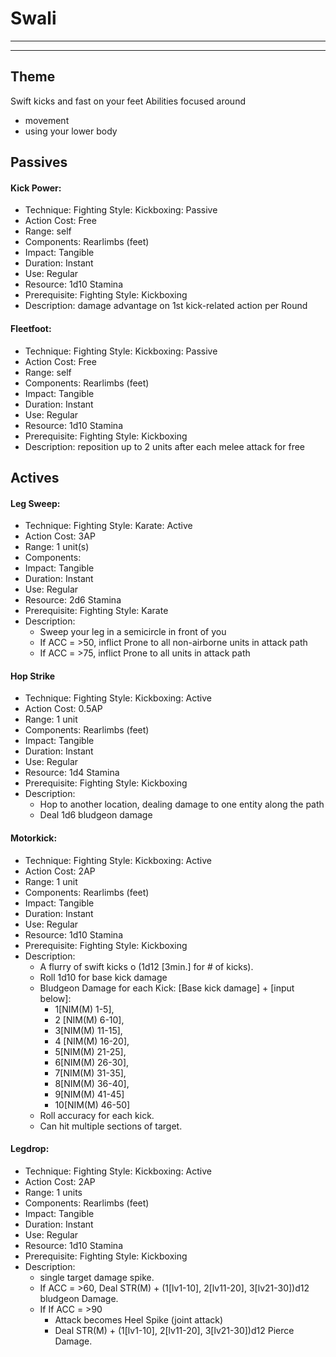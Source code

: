 # Swali
________________________________________
________________________________________

## Theme
Swift kicks and fast on your feet
Abilities focused around 
-	movement
-	using your lower body

## Passives
#### Kick Power: 
-	Technique: Fighting Style: Kickboxing: Passive
-	Action Cost: Free
-	Range: self
-	Components:  Rearlimbs (feet)
-	Impact: Tangible
-	Duration:  Instant
-	Use: Regular
-	Resource:  1d10 Stamina
-	Prerequisite: Fighting Style: Kickboxing
-	Description: damage advantage on 1st kick-related action per Round

#### Fleetfoot: 
-	Technique: Fighting Style: Kickboxing: Passive
-	Action Cost: Free
-	Range: self
-	Components:  Rearlimbs (feet)
-	Impact: Tangible
-	Duration:  Instant
-	Use: Regular
-	Resource:  1d10 Stamina
-	Prerequisite: Fighting Style: Kickboxing
-	Description: reposition up to 2 units after each melee attack for free

## Actives

#### Leg Sweep: 
-	Technique: Fighting Style: Karate: Active
-	Action Cost: 3AP
-	Range: 1 unit(s)
-	Components:  
-	Impact: Tangible
-	Duration:  Instant
-	Use: Regular
-	Resource:  2d6 Stamina
-	Prerequisite: Fighting Style: Karate
-	Description: 
	-	Sweep your leg in a semicircle in front of you
	-	If ACC = >50, inflict Prone to all non-airborne units in attack path
	-	If ACC = >75, inflict Prone to all units in attack path	

#### Hop Strike
-	Technique: Fighting Style: Kickboxing: Active
-	Action Cost: 0.5AP
-	Range: 1 unit
-	Components:  Rearlimbs (feet)
-	Impact: Tangible
-	Duration:  Instant
-	Use: Regular
-	Resource:  1d4 Stamina
-	Prerequisite: Fighting Style: Kickboxing
-	Description: 
	-	Hop to another location, dealing damage to one entity along the path
	-	Deal 1d6 bludgeon damage 

#### Motorkick: 
-	Technique: Fighting Style: Kickboxing: Active
-	Action Cost: 2AP
-	Range: 1 unit
-	Components:  Rearlimbs (feet)
-	Impact: Tangible
-	Duration:  Instant
-	Use: Regular
-	Resource:  1d10 Stamina
-	Prerequisite: Fighting Style: Kickboxing
-	Description: 
	-	A flurry of swift kicks
		o	(1d12 \[3min.] for # of kicks). 
	-	Roll 1d10 for base kick damage
	-	Bludgeon Damage for each Kick: \[Base kick damage] + \[input below]:
		-	1\[NIM(M) 1-5], 
		-	2 \[NIM(M) 6-10], 
		-	3\[NIM(M) 11-15], 
		-	4 \[NIM(M) 16-20], 
		-	5\[NIM(M) 21-25], 
		-	6\[NIM(M) 26-30], 
		-	7\[NIM(M) 31-35], 
		-	8\[NIM(M) 36-40],
		-	9\[NIM(M) 41-45]
		-	10\[NIM(M) 46-50]
	-	Roll accuracy for each kick. 
	-	Can hit multiple sections of target.	

#### Legdrop: 
-	Technique: Fighting Style: Kickboxing: Active
-	Action Cost: 2AP
-	Range: 1 units
-	Components:  Rearlimbs (feet)
-	Impact: Tangible
-	Duration:  Instant
-	Use: Regular
-	Resource:  1d10 Stamina
-	Prerequisite: Fighting Style: Kickboxing
-	Description: 
	-	single target damage spike. 
	-	If ACC = >60, Deal STR(M) + (1\[lv1-10], 2\[lv11-20], 3\[lv21-30])d12 bludgeon Damage.
	-	If If ACC = >90
		-	Attack becomes Heel Spike (joint attack)
		-	Deal STR(M) + (1\[lv1-10], 2\[lv11-20], 3\[lv21-30])d12 Pierce Damage.

